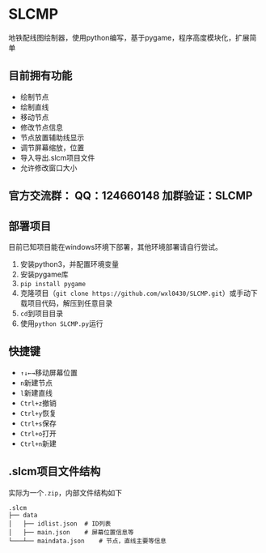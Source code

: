 # SLCMP
地铁配线图绘制器，使用python编写，基于pygame，程序高度模块化，扩展简单

## 目前拥有功能
- 绘制节点
- 绘制直线
- 移动节点
- 修改节点信息
- 节点放置辅助线显示
- 调节屏幕缩放，位置
- 导入导出.slcm项目文件
- 允许修改窗口大小

## 官方交流群： QQ：124660148 加群验证：SLCMP

## 部署项目

目前已知项目能在windows环境下部署，其他环境部署请自行尝试。

1. 安装python3，并配置环境变量
2. 安装pygame库
3. `pip install pygame`
4. 克隆项目（`git clone https://github.com/wxl0430/SLCMP.git`）或手动下载项目代码，解压到任意目录
5. `cd`到项目目录
6. 使用`python SLCMP.py`运行

## 快捷键
- `↑↓←→`移动屏幕位置
- `n`新建节点
- `l`新建直线
- `Ctrl+z`撤销
- `Ctrl+y`恢复
- `Ctrl+s`保存
- `Ctrl+o`打开
- `Ctrl+n`新建

## .slcm项目文件结构
实际为一个`.zip`，内部文件结构如下
```
.slcm
├── data
│   ├── idlist.json  # ID列表
│   ├── main.json    # 屏幕位置信息等
└───┴── maindata.json    # 节点，直线主要等信息
```